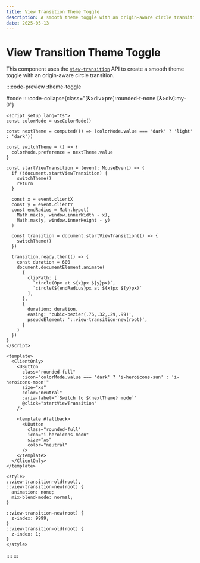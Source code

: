 ```yaml
---
title: View Transition Theme Toggle
description: A smooth theme toggle with an origin-aware circle transition using the [`view-transition`](https://developer.chrome.com/docs/web-platform/view-transitions) API.
date: 2025-05-13
---
```


# View Transition Theme Toggle

This component uses the [`view-transition`](https://developer.chrome.com/docs/web-platform/view-transitions) API to create a smooth theme toggle with an origin-aware circle transition.

:::code-preview
:theme-toggle

#code
::::code-collapse{class="[&>div>pre]:rounded-t-none [&>div]:my-0"}
```vue [ThemeToggle.vue]
<script setup lang="ts">
const colorMode = useColorMode()

const nextTheme = computed(() => (colorMode.value === 'dark' ? 'light' : 'dark'))

const switchTheme = () => {
  colorMode.preference = nextTheme.value
}

const startViewTransition = (event: MouseEvent) => {
  if (!document.startViewTransition) {
    switchTheme()
    return
  }

  const x = event.clientX
  const y = event.clientY
  const endRadius = Math.hypot(
    Math.max(x, window.innerWidth - x),
    Math.max(y, window.innerHeight - y)
  )

  const transition = document.startViewTransition(() => {
    switchTheme()
  })

  transition.ready.then(() => {
    const duration = 600
    document.documentElement.animate(
      {
        clipPath: [
          `circle(0px at ${x}px ${y}px)`,
          `circle(${endRadius}px at ${x}px ${y}px)`
        ],
      },
      {
        duration: duration,
        easing: 'cubic-bezier(.76,.32,.29,.99)',
        pseudoElement: '::view-transition-new(root)',
      }
    )
  })
}
</script>

<template>
  <ClientOnly>
    <UButton
      class="rounded-full"
      :icon="colorMode.value === 'dark' ? 'i-heroicons-sun' : 'i-heroicons-moon'"
      size="xs"
      color="neutral"
      :aria-label="`Switch to ${nextTheme} mode`"
      @click="startViewTransition"
    />

    <template #fallback>
      <UButton
        class="rounded-full"
        icon="i-heroicons-moon"
        size="xs"
        color="neutral"
      />
    </template>
  </ClientOnly>
</template>

<style>
::view-transition-old(root),
::view-transition-new(root) {
  animation: none;
  mix-blend-mode: normal;
}

::view-transition-new(root) {
  z-index: 9999;
}
::view-transition-old(root) {
  z-index: 1;
}
</style>
```
::::
:::